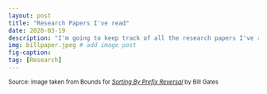 ```yaml
---
layout: post
title: "Research Papers I've read"
date: 2020-03-19
description: "I'm going to keep track of all the research papers I've read"
img: billpaper.jpeg # add image post
fig-caption:
tag: [Research]
---
```


<sup> Source: image taken from Bounds for [*Sorting By Prefix Reversal*](https://pdfs.semanticscholar.org/58ec/3a02f4ffd14e2cc284076d7dd11994633de5.pdf) by Bill Gates </sup>

>
>